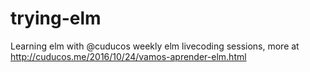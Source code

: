 # trying-elm
Learning elm with @cuducos weekly elm livecoding sessions, more at http://cuducos.me/2016/10/24/vamos-aprender-elm.html

